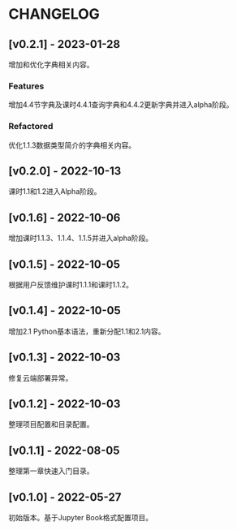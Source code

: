 # CHANGELOG

## [v0.2.1] - 2023-01-28

增加和优化字典相关内容。

### Features

增加4.4节字典及课时4.4.1查询字典和4.4.2更新字典并进入alpha阶段。

### Refactored

优化1.1.3数据类型简介的字典相关内容。

## [v0.2.0] - 2022-10-13

课时1.1和1.2进入Alpha阶段。

## [v0.1.6] - 2022-10-06

增加课时1.1.3、1.1.4、1.1.5并进入alpha阶段。

## [v0.1.5] - 2022-10-05

根据用户反馈维护课时1.1.1和课时1.1.2。

## [v0.1.4] - 2022-10-05

增加2.1 Python基本语法，重新分配1.1和2.1内容。

## [v0.1.3] - 2022-10-03

修复云端部署异常。

## [v0.1.2] - 2022-10-03

整理项目配置和目录配置。

## [v0.1.1] - 2022-08-05

整理第一章快速入门目录。

## [v0.1.0] - 2022-05-27

初始版本。基于Jupyter Book格式配置项目。
